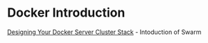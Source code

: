 # Docker Introduction
[Designing Your Docker Server Cluster Stack](https://www.ustream.tv/recorded/114916256) - Intoduction of Swarm